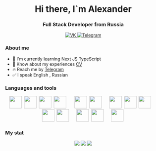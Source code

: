 <div id="header" align="center">
	<h1>Hi there, I`m Alexander</h1>
	<h3>Full Stack Developer from Russia</h3>
</div>

<div id="socials" align="center">
	<a href="https://vk.com/sanik__sanik">
	<img src="https://img.shields.io/badge/VK-blue?style=for-the-badge&logo=vk&logoColor=white" alt="VK">
	</a>
	<a href="https://t.me/alexmoon26">
	<img src="https://img.shields.io/badge/Telegram-blue?style=for-the-badge&logo=Telegram&logoColor=white" alt="Telegram">
	</a>
</div>

### About me

- :seedling: I'm currently learning Next JS TypeScript
- :rocket: Know about my experiences [CV](https://alexmoon26.vercel.app/)
- :fire: Reach me by [Telegram](https://t.me/alexmoon26)
- :white_check_mark: I speak English , Russian

### Languages and tools

<div id="tools" align="center">
<img src="https://cdn.jsdelivr.net/gh/devicons/devicon/icons/javascript/javascript-plain.svg" width="40" height="40" />&nbsp;
<img src="https://cdn.jsdelivr.net/gh/devicons/devicon/icons/html5/html5-original.svg" width="40" height="40" />&nbsp;
<img src="https://cdn.jsdelivr.net/gh/devicons/devicon/icons/css3/css3-original.svg" width="40" height="40" />&nbsp; 
<img src="https://cdn.jsdelivr.net/gh/devicons/devicon/icons/typescript/typescript-original.svg" width="40" height="40" />&nbsp;&nbsp;&nbsp;&nbsp;&nbsp;&nbsp;	
<img src="https://cdn.jsdelivr.net/gh/devicons/devicon/icons/materialui/materialui-original.svg" width="40" height="40" />&nbsp;
<img src="https://cdn.jsdelivr.net/gh/devicons/devicon/icons/tailwindcss/tailwindcss-plain.svg" width="40" height="40" />&nbsp;&nbsp;&nbsp;&nbsp;&nbsp;
<img src="https://cdn.jsdelivr.net/gh/devicons/devicon/icons/nodejs/nodejs-original.svg" width="40" height="40" />&nbsp;
<img src="https://cdn.jsdelivr.net/gh/devicons/devicon/icons/npm/npm-original-wordmark.svg" width="40" height="40" />&nbsp;
<img src="https://cdn.jsdelivr.net/gh/devicons/devicon/icons/express/express-original.svg" width="40" height="40" />&nbsp;&nbsp;&nbsp;&nbsp;&nbsp;
<img src="https://cdn.jsdelivr.net/gh/devicons/devicon/icons/react/react-original.svg" width="40" height="40" />&nbsp;
<img src="https://cdn.jsdelivr.net/gh/devicons/devicon/icons/nextjs/nextjs-original.svg" width="40" height="40" />&nbsp;&nbsp;&nbsp;&nbsp;&nbsp;
<img src="https://cdn.jsdelivr.net/gh/devicons/devicon/icons/mongodb/mongodb-original-wordmark.svg" width="40" height="40" />&nbsp;
<img src="https://cdn.jsdelivr.net/gh/devicons/devicon/icons/mysql/mysql-original-wordmark.svg" width="40" height="40" />&nbsp;&nbsp;&nbsp;&nbsp;&nbsp;
<img src="https://cdn.jsdelivr.net/gh/devicons/devicon/icons/git/git-original-wordmark.svg" width="40" height="40" />&nbsp;
</div>

### My stat
<div id="stat" align="center">
	<img src="https://github-profile-summary-cards.vercel.app/api/cards/profile-details?username=alexmoon26&theme=github_dark">
	<img src="https://github-profile-summary-cards.vercel.app/api/cards/most-commit-language?username=alexmoon26&theme=github_dark">
	<img src="https://github-profile-summary-cards.vercel.app/api/cards/repos-per-language?username=alexmoon26&theme=github_dark">
</div>

<!--
**AlexMoon26/alexmoon26** is a ✨ _special_ ✨ repository because its `README.md` (this file) appears on your GitHub profile.

Here are some ideas to get you started:

- 🔭 I’m currently working on ...
- 🌱 I’m currently learning ...
- 👯 I’m looking to collaborate on ...
- 🤔 I’m looking for help with ...
- 💬 Ask me about ...
- 📫 How to reach me: ...
- 😄 Pronouns: ...
- ⚡ Fun fact: ...
-->
